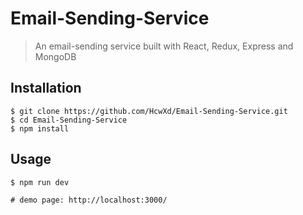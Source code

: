 # Email-Sending-Service

> An email-sending service built with React, Redux, Express and MongoDB

## Installation

```
$ git clone https://github.com/HcwXd/Email-Sending-Service.git
$ cd Email-Sending-Service
$ npm install
```

## Usage

```
$ npm run dev

# demo page: http://localhost:3000/
```
